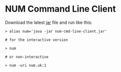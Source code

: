 # NUM Command Line Client

Download the latest [jar](https://github.com/NUMtechnology/num-cmd-line-client/releases) file and run like this:
```shell script
> alias num='java -jar num-cmd-line-client.jar'

# for the interactive version

> num

# or non-interactive

> num -uri num.uk:1

```
